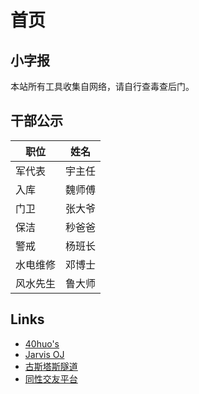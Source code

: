 # 首页

## 小字报

本站所有工具收集自网络，请自行查毒查后门。

## 干部公示

| 职位   | 姓名   |
| ---- | ---- |
| 军代表  | 宇主任  |
| 入库   | 魏师傅  |
| 门卫   | 张大爷  |
| 保洁   | 秒爸爸  |
| 警戒   | 杨班长  |
| 水电维修 | 邓博士  |
| 风水先生 | 鲁大师  |

## Links

* [40huo's](https://www.40huo.cn)
* [Jarvis OJ](https://www.jarvisoj.com/)
* [古斯塔斯隧道](https://tunnel.guristas.me)
* [同性交友平台](https://github.com)
